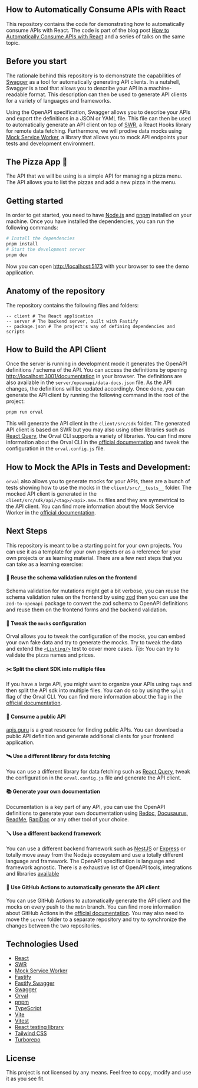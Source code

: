 ## How to Automatically Consume APIs with React

This repository contains the code for demonstrating how to automatically consume APIs with React. The code is part of the blog post [How to Automatically Consume APIs with React](https://vorillaz.com/consume-apis-react) and a series of talks on the same topic.

## Before you start

The rationale behind this repository is to demonstrate the capabilities of [Swagger](https://swagger.io/) as a tool for automatically generating API clients. In a nutshell, Swagger is a tool that allows you to describe your API in a machine-readable format. This description can then be used to generate API clients for a variety of languages and frameworks. 

Using the OpenAPI specification, Swagger allows you to describe your APIs and export the definitions in a JSON or YAML file. This file can then be used to automatically generate an API client on top of [SWR](https://swr.vercel.app/), a React Hooks library for remote data fetching. Furthermore, we will prodive data mocks using [Mock Service Worker](https://mswjs.io/), a library that allows you to mock API endpoints your tests and development environment.

## The Pizza App 🍕 

The API that we will be using is a simple API for managing a pizza menu. The API allows you to list the pizzas and add a new pizza in the menu. 

## Getting started

In order to get started, you need to have [Node.js](https://nodejs.org/en/)  and [pnpm](https://pnpm.io/) installed on your machine. Once you have installed the dependencies, you can run the following commands:

```bash
# Install the dependencies
pnpm install
# Start the development server
pnpm dev
```

Now you can open [ http://localhost:5173]( http://localhost:5173) with your browser to see the demo application.

## Anatomy of the repository

The repository contains the following files and folders:
```
-- client # The React application
-- server # The backend server, built with Fastify
-- package.json # The project's way of defining dependencies and scripts
```

## How to Build the API Client

Once the server is running in development mode it generates the OpenAPI definitions / schema of the API. You can access the definitions by opening [http://localhost:3001/documentation](http://localhost:3001/documentation) in your browser. The definitions are also available in the `server/opeanapi/data-docs.json` file. As the API changes, the definitions will be updated accordingly. Once done, you can generate the API client by running the following command in the root of the project:

```bash
pnpm run orval
```

This will generate the API client in the `client/src/sdk` folder. The generated API client is based on SWR but you may also using other libraries such as [React Query](https://react-query.tanstack.com/), the Orval CLI supports a variety of libraries. You can find more information about the Orval CLI in the [official documentation](https://orval.dev/) and tweak the configuration in the `orval.config.js` file.

## How to Mock the APIs in Tests and Development:

`orval` also allows you to generate mocks for your APIs, there are a bunch of tests showing how to use the mocks in the `client/src/__tests__` folder. The mocked API client is generated in the `client/src/sdk/api/<tag>/<api>.msw.ts` files and they are symmetrical to the API client. You can find more information about the Mock Service Worker in the [official documentation](https://mswjs.io/). 

## Next Steps

This repository is meant to be a starting point for your own projects. You can use it as a template for your own projects or as a reference for your own projects or as learning material. There are a few next steps that you can take as a learning exercise:

#### 🔧 Reuse the schema validation rules on the frontend
Schema validation for mutations might get a bit verbose, you can reuse the schema validation rules on the frontend by using [zod](https://zod.dev/) then you can use the `zod-to-openapi` package to convert the zod schema to OpenAPI definitions and reuse them on the frontend forms and the backend validation.


#### 🧪 Tweak the `mocks` configuration
Orval allows you to tweak the configuration of the mocks, you can embed your own fake data and try to generate the mocks. Try to tweak the data and extend the [`<Listing/>`](client/src/__tests__/listing.tsx) test to cover more cases. _Tip:_ You can try to validate the pizza names and prices.


#### ✂️ Split the client SDK into multiple files
If you have a large API, you might want to organize your APIs using `tags` and then split the API sdk into multiple files. You can do so by using the `split` flag of the Orval CLI. You can find more information about the flag in the [official documentation](https://orval.dev/).

#### 🌊 Consume a public API
[apis.guru](https://apis.guru/) is a great resource for finding public APIs. You can download a public API definition and generate additional clients for your frontend application.

#### 🛰️ Use a different library for data fetching
You can use a different library for data fetching such as [React Query](https://react-query.tanstack.com/), tweak the configuration in the `orval.config.js` file and generate the API client.

#### 📚 Generate your own documentation
Documentation is a key part of any API, you can use the OpenAPI definitions to generate your own documentation using [Redoc](https://github.com/Redocly/redoc), [Docusaurus](https://docusaurus-openapi.netlify.app/), [ReadMe](https://docs.readme.com/main/docs/openapi), [RapiDoc](https://github.com/rapi-doc/RapiDoc) or any other tool of your choice.

#### 🪛 Use a different backend framework
You can use a different backend framework such as [NestJS](https://nestjs.com/) or [Express](https://expressjs.com/) or totally move away from the Node.js ecosystem and use a totally different language and framework. The OpenAPI specification is language and framework agnostic. There is a exhaustive list of OpenAPI tools, integrations and libraries [available](https://openapi.tools/)

#### 🔄 Use GitHub Actions to automatically generate the API client
You can use GitHub Actions to automatically generate the API client and the mocks on every push to the `main` branch. You can find more information about GitHub Actions in the [official documentation](https://docs.github.com/en/actions). You may also need to move the `server` folder to a separate repository and try to synchronize the changes between the two repositories.



## Technologies Used

- [React](https://reactjs.org/)
- [SWR](https://swr.vercel.app/)
- [Mock Service Worker](https://mswjs.io/)
- [Fastify](https://www.fastify.io/)
- [Fastify Swagger](https://github.com/fastify/fastify-swagger)
- [Swagger](https://swagger.io/)
- [Orval](https://orval.dev/)
- [pnpm](https://pnpm.io/)
- [TypeScript](https://www.typescriptlang.org/)
- [Vite](https://vitejs.dev/)
- [Vitest](https://vitest.dev/)
- [React testing library](https://testing-library.com/)
- [Tailwind CSS](https://tailwindcss.com/)
- [Turborepo](https://turborepo.com/)

## License
This project is not licensed by any means. Feel free to copy, modify and use it as you see fit.